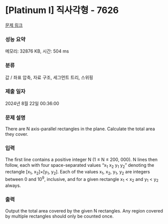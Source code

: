 # [Platinum I] 직사각형 - 7626 

[문제 링크](https://www.acmicpc.net/problem/7626) 

### 성능 요약

메모리: 32876 KB, 시간: 504 ms

### 분류

값 / 좌표 압축, 자료 구조, 세그먼트 트리, 스위핑

### 제출 일자

2024년 8월 22일 00:36:00

### 문제 설명

<p>There are N axis-parallel rectangles in the plane. Calculate the total area they cover.</p>

<p> </p>

### 입력 

 <p>The ﬁrst line contains a positive integer N (1 ≤ N ≤ 200, 000). N lines then follow, each with four space-separated values “x<sub>1</sub> x<sub>2</sub> y<sub>1</sub> y<sub>2</sub>” denoting the rectangle [x<sub>1</sub>, x<sub>2</sub>]×[y<sub>1</sub>, y<sub>2</sub>]. Each of the values x<sub>1</sub>, x<sub>2</sub>, y<sub>1</sub>, y<sub>2</sub> are integers between 0 and 10<sup>9</sup>, inclusive, and for a given rectangle x<sub>1</sub> < x<sub>2</sub> and y<sub>1</sub> < y<sub>2</sub> always.</p>

### 출력 

 <p>Output the total area covered by the given N rectangles. Any region covered by multiple rectangles should only be counted once.</p>

